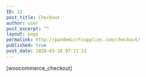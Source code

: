 ```yaml
---
ID: 12
post_title: Checkout
author: user
post_excerpt: ""
layout: page
permalink: http://pandemicrtsupplies.com/checkout/
published: true
post_date: 2020-03-26 07:21:11
---
```

<!-- wp:shortcode -->[woocommerce_checkout]<!-- /wp:shortcode -->